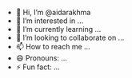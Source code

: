 - 👋 Hi, I’m @aidarakhma
- 👀 I’m interested in ...
- 🌱 I’m currently learning ...
- 💞️ I’m looking to collaborate on ...
- 📫 How to reach me ...
- 😄 Pronouns: ...
- ⚡ Fun fact: ...

<!---
aidarakhma/aidarakhma is a ✨ special ✨ repository because its `README.md` (this file) appears on your GitHub profile.
You can click the Preview link to take a look at your changes.
--->

